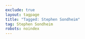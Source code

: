 ```yaml
---
exclude: true
layout: tagpage
title: "Tagged: Stephen Sondheim"
tag: Stephen Sondheim
robots: noindex
---
```

